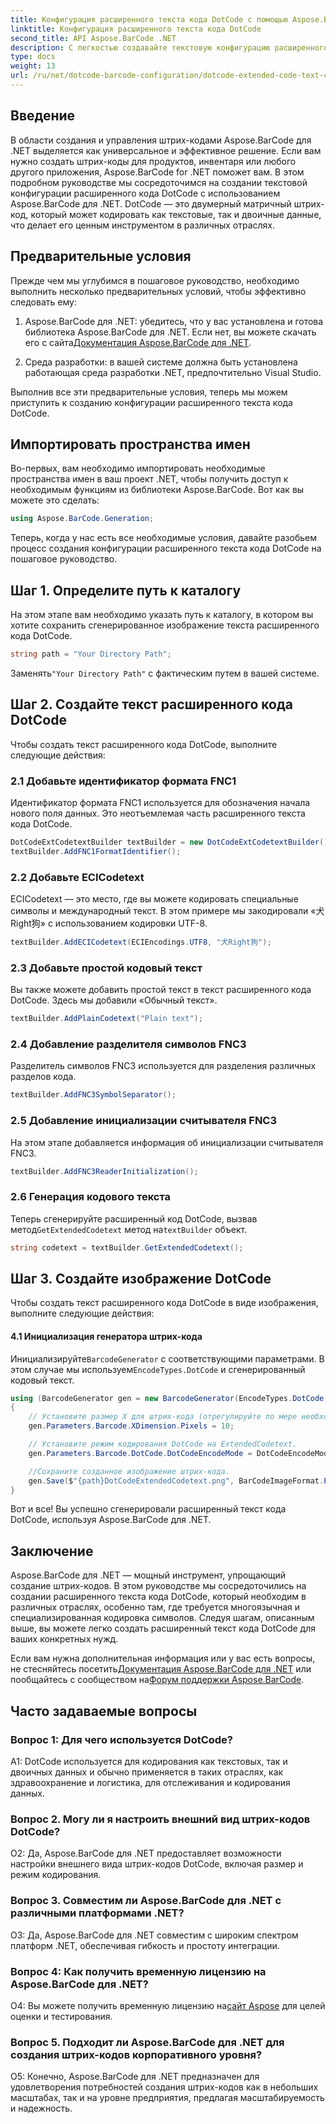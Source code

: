 ```yaml
---
title: Конфигурация расширенного текста кода DotCode с помощью Aspose.BarCode для .NET
linktitle: Конфигурация расширенного текста кода DotCode
second_title: API Aspose.BarCode .NET
description: С легкостью создавайте текстовую конфигурацию расширенного кода DotCode, используя Aspose.BarCode для .NET. Следуйте нашему пошаговому руководству для эффективного создания штрих-кода.
type: docs
weight: 13
url: /ru/net/dotcode-barcode-configuration/dotcode-extended-code-text-configuration/
---
```

## Введение

В области создания и управления штрих-кодами Aspose.BarCode для .NET выделяется как универсальное и эффективное решение. Если вам нужно создать штрих-коды для продуктов, инвентаря или любого другого приложения, Aspose.BarCode for .NET поможет вам. В этом подробном руководстве мы сосредоточимся на создании текстовой конфигурации расширенного кода DotCode с использованием Aspose.BarCode для .NET. DotCode — это двумерный матричный штрих-код, который может кодировать как текстовые, так и двоичные данные, что делает его ценным инструментом в различных отраслях.

## Предварительные условия

Прежде чем мы углубимся в пошаговое руководство, необходимо выполнить несколько предварительных условий, чтобы эффективно следовать ему:

1.  Aspose.BarCode для .NET: убедитесь, что у вас установлена и готова библиотека Aspose.BarCode для .NET. Если нет, вы можете скачать его с сайта[Документация Aspose.BarCode для .NET](https://reference.aspose.com/barcode/net/).

2. Среда разработки: в вашей системе должна быть установлена работающая среда разработки .NET, предпочтительно Visual Studio.

Выполнив все эти предварительные условия, теперь мы можем приступить к созданию конфигурации расширенного текста кода DotCode.

## Импортировать пространства имен

Во-первых, вам необходимо импортировать необходимые пространства имен в ваш проект .NET, чтобы получить доступ к необходимым функциям из библиотеки Aspose.BarCode. Вот как вы можете это сделать:


```csharp
using Aspose.BarCode.Generation;
```

Теперь, когда у нас есть все необходимые условия, давайте разобьем процесс создания конфигурации расширенного текста кода DotCode на пошаговое руководство.



## Шаг 1. Определите путь к каталогу

На этом этапе вам необходимо указать путь к каталогу, в котором вы хотите сохранить сгенерированное изображение текста расширенного кода DotCode.

```csharp
string path = "Your Directory Path";
```

 Заменять`"Your Directory Path"` с фактическим путем в вашей системе.

## Шаг 2. Создайте текст расширенного кода DotCode

Чтобы создать текст расширенного кода DotCode, выполните следующие действия:

### 2.1 Добавьте идентификатор формата FNC1

Идентификатор формата FNC1 используется для обозначения начала нового поля данных. Это неотъемлемая часть расширенного текста кода DotCode.

```csharp
DotCodeExtCodetextBuilder textBuilder = new DotCodeExtCodetextBuilder();
textBuilder.AddFNC1FormatIdentifier();
```

### 2.2 Добавьте ECICodetext

ECICodetext — это место, где вы можете кодировать специальные символы и международный текст. В этом примере мы закодировали «犬Right狗» с использованием кодировки UTF-8.

```csharp
textBuilder.AddECICodetext(ECIEncodings.UTF8, "犬Right狗");
```

### 2.3 Добавьте простой кодовый текст

Вы также можете добавить простой текст в текст расширенного кода DotCode. Здесь мы добавили «Обычный текст».

```csharp
textBuilder.AddPlainCodetext("Plain text");
```

### 2.4 Добавление разделителя символов FNC3

Разделитель символов FNC3 используется для разделения различных разделов кода.

```csharp
textBuilder.AddFNC3SymbolSeparator();
```

### 2.5 Добавление инициализации считывателя FNC3

На этом этапе добавляется информация об инициализации считывателя FNC3.

```csharp
textBuilder.AddFNC3ReaderInitialization();
```

### 2.6 Генерация кодового текста

 Теперь сгенерируйте расширенный код DotCode, вызвав метод`GetExtendedCodetext` метод на`textBuilder` объект.

```csharp
string codetext = textBuilder.GetExtendedCodetext();
```

## Шаг 3. Создайте изображение DotCode

Чтобы создать текст расширенного кода DotCode в виде изображения, выполните следующие действия:

#### 4.1 Инициализация генератора штрих-кода

 Инициализируйте`BarcodeGenerator` с соответствующими параметрами. В этом случае мы используем`EncodeTypes.DotCode` и сгенерированный кодовый текст.

```csharp
using (BarcodeGenerator gen = new BarcodeGenerator(EncodeTypes.DotCode, codetext))
{
    // Установите размер X для штрих-кода (отрегулируйте по мере необходимости).
    gen.Parameters.Barcode.XDimension.Pixels = 10;

    // Установите режим кодирования DotCode на ExtendedCodetext.
    gen.Parameters.Barcode.DotCode.DotCodeEncodeMode = DotCodeEncodeMode.ExtendedCodetext;

    //Сохраните созданное изображение штрих-кода.
    gen.Save($"{path}DotCodeExtendedCodetext.png", BarCodeImageFormat.Png);
}
```

Вот и все! Вы успешно сгенерировали расширенный текст кода DotCode, используя Aspose.BarCode для .NET.

## Заключение

Aspose.BarCode для .NET — мощный инструмент, упрощающий создание штрих-кодов. В этом руководстве мы сосредоточились на создании расширенного текста кода DotCode, который необходим в различных отраслях, особенно там, где требуется многоязычная и специализированная кодировка символов. Следуя шагам, описанным выше, вы можете легко создать расширенный текст кода DotCode для ваших конкретных нужд.

 Если вам нужна дополнительная информация или у вас есть вопросы, не стесняйтесь посетить[Документация Aspose.BarCode для .NET](https://reference.aspose.com/barcode/net/) или пообщайтесь с сообществом на[Форум поддержки Aspose.BarCode](https://forum.aspose.com/c/barcode/13).

## Часто задаваемые вопросы

### Вопрос 1: Для чего используется DotCode?

A1: DotCode используется для кодирования как текстовых, так и двоичных данных и обычно применяется в таких отраслях, как здравоохранение и логистика, для отслеживания и кодирования данных.

### Вопрос 2. Могу ли я настроить внешний вид штрих-кодов DotCode?

О2: Да, Aspose.BarCode для .NET предоставляет возможности настройки внешнего вида штрих-кодов DotCode, включая размер и режим кодирования.

### Вопрос 3. Совместим ли Aspose.BarCode для .NET с различными платформами .NET?

О3: Да, Aspose.BarCode для .NET совместим с широким спектром платформ .NET, обеспечивая гибкость и простоту интеграции.

### Вопрос 4: Как получить временную лицензию на Aspose.BarCode для .NET?

 О4: Вы можете получить временную лицензию на[сайт Aspose](https://purchase.aspose.com/temporary-license/) для целей оценки и тестирования.

### Вопрос 5. Подходит ли Aspose.BarCode для .NET для создания штрих-кодов корпоративного уровня?

О5: Конечно, Aspose.BarCode для .NET предназначен для удовлетворения потребностей создания штрих-кодов как в небольших масштабах, так и на уровне предприятия, предлагая масштабируемость и надежность.